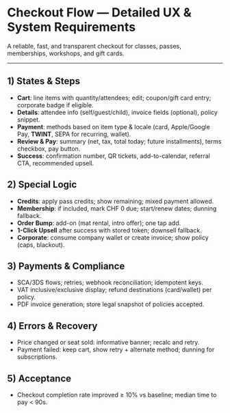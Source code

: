 # Checkout Flow — Detailed UX & System Requirements

A reliable, fast, and transparent checkout for classes, passes, memberships, workshops, and gift cards.

---

## 1) States & Steps
- **Cart**: line items with quantity/attendees; edit; coupon/gift card entry; corporate badge if eligible.
- **Details**: attendee info (self/guest/child), invoice fields (optional), policy snippet.
- **Payment**: methods based on item type & locale (card, Apple/Google Pay, **TWINT**, SEPA for recurring, wallet).
- **Review & Pay**: summary (net, tax, total today; future installments), terms checkbox, pay button.
- **Success**: confirmation number, QR tickets, add-to-calendar, referral CTA, recommended upsell.

## 2) Special Logic
- **Credits**: apply pass credits; show remaining; mixed payment allowed.
- **Membership**: if included, mark CHF 0 due; start/renew dates; dunning fallback.
- **Order Bump**: add-on (mat rental, intro offer); one tap add.
- **1-Click Upsell** after success with stored token; downsell fallback.
- **Corporate**: consume company wallet or create invoice; show policy (caps, blackout).

## 3) Payments & Compliance
- SCA/3DS flows; retries; webhook reconciliation; idempotent keys.
- VAT inclusive/exclusive display; refund destinations (card/wallet) per policy.
- PDF invoice generation; store legal snapshot of policies accepted.

## 4) Errors & Recovery
- Price changed or seat sold: informative banner; recalc and retry.
- Payment failed: keep cart, show retry + alternate method; dunning for subscriptions.

## 5) Acceptance
- Checkout completion rate improved ≥ 10% vs baseline; median time to pay < 90s.
